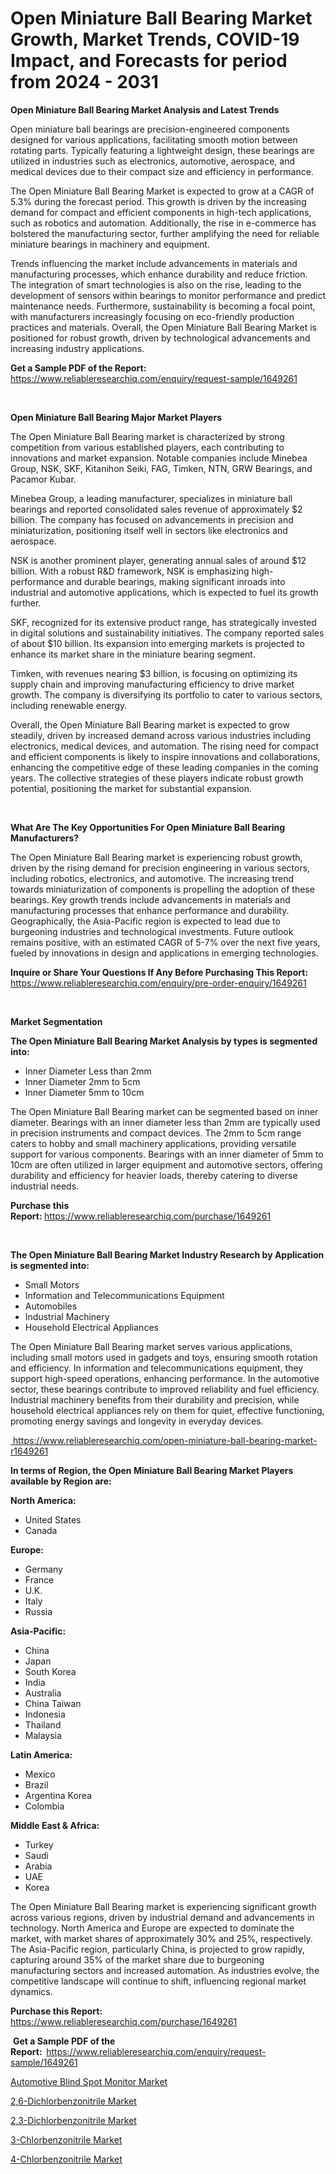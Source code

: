 <p><h1>Open Miniature Ball Bearing Market Growth, Market Trends, COVID-19 Impact, and Forecasts for period from 2024 - 2031</h1></p><p><strong>Open Miniature Ball Bearing Market Analysis and Latest Trends</strong></p>
<p><p>Open miniature ball bearings are precision-engineered components designed for various applications, facilitating smooth motion between rotating parts. Typically featuring a lightweight design, these bearings are utilized in industries such as electronics, automotive, aerospace, and medical devices due to their compact size and efficiency in performance. </p><p>The Open Miniature Ball Bearing Market is expected to grow at a CAGR of 5.3% during the forecast period. This growth is driven by the increasing demand for compact and efficient components in high-tech applications, such as robotics and automation. Additionally, the rise in e-commerce has bolstered the manufacturing sector, further amplifying the need for reliable miniature bearings in machinery and equipment.</p><p>Trends influencing the market include advancements in materials and manufacturing processes, which enhance durability and reduce friction. The integration of smart technologies is also on the rise, leading to the development of sensors within bearings to monitor performance and predict maintenance needs. Furthermore, sustainability is becoming a focal point, with manufacturers increasingly focusing on eco-friendly production practices and materials. Overall, the Open Miniature Ball Bearing Market is positioned for robust growth, driven by technological advancements and increasing industry applications.</p></p>
<p><strong>Get a Sample PDF of the Report:&nbsp;</strong> <a href="https://www.reliableresearchiq.com/enquiry/request-sample/1649261?utm_campaign=973&utm_medium=2&utm_source=Github&utm_content=ia&utm_term=29122024&utm_id=open-miniature-ball-bearing">https://www.reliableresearchiq.com/enquiry/request-sample/1649261</a></p>
<p>&nbsp;</p>
<p><strong>Open Miniature Ball Bearing Major Market Players</strong></p>
<p><p>The Open Miniature Ball Bearing market is characterized by strong competition from various established players, each contributing to innovations and market expansion. Notable companies include Minebea Group, NSK, SKF, Kitanihon Seiki, FAG, Timken, NTN, GRW Bearings, and Pacamor Kubar.</p><p>Minebea Group, a leading manufacturer, specializes in miniature ball bearings and reported consolidated sales revenue of approximately $2 billion. The company has focused on advancements in precision and miniaturization, positioning itself well in sectors like electronics and aerospace.</p><p>NSK is another prominent player, generating annual sales of around $12 billion. With a robust R&D framework, NSK is emphasizing high-performance and durable bearings, making significant inroads into industrial and automotive applications, which is expected to fuel its growth further.</p><p>SKF, recognized for its extensive product range, has strategically invested in digital solutions and sustainability initiatives. The company reported sales of about $10 billion. Its expansion into emerging markets is projected to enhance its market share in the miniature bearing segment.</p><p>Timken, with revenues nearing $3 billion, is focusing on optimizing its supply chain and improving manufacturing efficiency to drive market growth. The company is diversifying its portfolio to cater to various sectors, including renewable energy.</p><p>Overall, the Open Miniature Ball Bearing market is expected to grow steadily, driven by increased demand across various industries including electronics, medical devices, and automation. The rising need for compact and efficient components is likely to inspire innovations and collaborations, enhancing the competitive edge of these leading companies in the coming years. The collective strategies of these players indicate robust growth potential, positioning the market for substantial expansion.</p></p>
<p>&nbsp;</p>
<p><strong>What Are The Key Opportunities For Open Miniature Ball Bearing Manufacturers?</strong></p>
<p><p>The Open Miniature Ball Bearing market is experiencing robust growth, driven by the rising demand for precision engineering in various sectors, including robotics, electronics, and automotive. The increasing trend towards miniaturization of components is propelling the adoption of these bearings. Key growth trends include advancements in materials and manufacturing processes that enhance performance and durability. Geographically, the Asia-Pacific region is expected to lead due to burgeoning industries and technological investments. Future outlook remains positive, with an estimated CAGR of 5-7% over the next five years, fueled by innovations in design and applications in emerging technologies.</p></p>
<p><strong>Inquire or Share Your Questions If Any Before Purchasing This Report:</strong> <a href="https://www.reliableresearchiq.com/enquiry/pre-order-enquiry/1649261?utm_campaign=973&utm_medium=2&utm_source=Github&utm_content=ia&utm_term=29122024&utm_id=open-miniature-ball-bearing">https://www.reliableresearchiq.com/enquiry/pre-order-enquiry/1649261</a></p>
<p>&nbsp;</p>
<p><strong>Market Segmentation</strong></p>
<p><strong>The Open Miniature Ball Bearing Market Analysis by types is segmented into:</strong></p>
<p><ul><li>Inner Diameter Less than 2mm</li><li>Inner Diameter 2mm to 5cm</li><li>Inner Diameter 5mm to 10cm</li></ul></p>
<p><p>The Open Miniature Ball Bearing market can be segmented based on inner diameter. Bearings with an inner diameter less than 2mm are typically used in precision instruments and compact devices. The 2mm to 5cm range caters to hobby and small machinery applications, providing versatile support for various components. Bearings with an inner diameter of 5mm to 10cm are often utilized in larger equipment and automotive sectors, offering durability and efficiency for heavier loads, thereby catering to diverse industrial needs.</p></p>
<p><strong>Purchase this Report:&nbsp;</strong><a href="https://www.reliableresearchiq.com/purchase/1649261?utm_campaign=973&utm_medium=2&utm_source=Github&utm_content=ia&utm_term=29122024&utm_id=open-miniature-ball-bearing">https://www.reliableresearchiq.com/purchase/1649261</a></p>
<p>&nbsp;</p>
<p><strong>The Open Miniature Ball Bearing Market Industry Research by Application is segmented into:</strong></p>
<p><ul><li>Small Motors</li><li>Information and Telecommunications Equipment</li><li>Automobiles</li><li>Industrial Machinery</li><li>Household Electrical Appliances</li></ul></p>
<p><p>The Open Miniature Ball Bearing market serves various applications, including small motors used in gadgets and toys, ensuring smooth rotation and efficiency. In information and telecommunications equipment, they support high-speed operations, enhancing performance. In the automotive sector, these bearings contribute to improved reliability and fuel efficiency. Industrial machinery benefits from their durability and precision, while household electrical appliances rely on them for quiet, effective functioning, promoting energy savings and longevity in everyday devices.</p></p>
<p><a href="https://www.reliableresearchiq.com/open-miniature-ball-bearing-market-r1649261?utm_campaign=973&utm_medium=2&utm_source=Github&utm_content=ia&utm_term=29122024&utm_id=open-miniature-ball-bearing">&nbsp;https://www.reliableresearchiq.com/open-miniature-ball-bearing-market-r1649261</a></p>
<p><strong>In terms of Region, the Open Miniature Ball Bearing Market Players available by Region are:</strong></p>
<p>
    <p> <strong> North America: </strong>
        <ul>
            <li>United States</li>
            <li>Canada</li>
        </ul>
        </p> 
    <p> <strong> Europe: </strong>
        <ul>
            <li>Germany</li>
            <li>France</li>
            <li>U.K.</li>
            <li>Italy</li>
            <li>Russia</li>
        </ul>
        </p> 
    <p> <strong> Asia-Pacific: </strong>
        <ul>
            <li>China</li>
            <li>Japan</li>
            <li>South Korea</li>
            <li>India</li>
            <li>Australia</li>
            <li>China Taiwan</li>
            <li>Indonesia</li>
            <li>Thailand</li>
            <li>Malaysia</li>
        </ul>
        </p> 
    <p> <strong> Latin America: </strong>
        <ul>
            <li>Mexico</li>
            <li>Brazil</li>
            <li>Argentina Korea</li>
            <li>Colombia</li>
        </ul>
        </p> 
    <p> <strong> Middle East & Africa: </strong>
        <ul>
            <li>Turkey</li>
            <li>Saudi</li>
            <li>Arabia</li>
            <li>UAE</li>
            <li>Korea</li>
        </ul>
    </p>
    </p>
<p><p>The Open Miniature Ball Bearing market is experiencing significant growth across various regions, driven by industrial demand and advancements in technology. North America and Europe are expected to dominate the market, with market shares of approximately 30% and 25%, respectively. The Asia-Pacific region, particularly China, is projected to grow rapidly, capturing around 35% of the market share due to burgeoning manufacturing sectors and increased automation. As industries evolve, the competitive landscape will continue to shift, influencing regional market dynamics.</p></p>
<p><strong>Purchase this Report: </strong><a href="https://www.reliableresearchiq.com/purchase/1649261?utm_campaign=973&utm_medium=2&utm_source=Github&utm_content=ia&utm_term=29122024&utm_id=open-miniature-ball-bearing">https://www.reliableresearchiq.com/purchase/1649261</a></p>
<p>&nbsp;<strong>Get a Sample PDF of the Report:&nbsp;&nbsp;</strong><a href="https://www.reliableresearchiq.com/enquiry/request-sample/1649261?utm_campaign=973&utm_medium=2&utm_source=Github&utm_content=ia&utm_term=29122024&utm_id=open-miniature-ball-bearing">https://www.reliableresearchiq.com/enquiry/request-sample/1649261</a></p>
<p><strong></strong></p>
<p><p><a href="https://github.com/chongseney974/Market-Research-Report-List-1/blob/main/automotive-blind-spot-monitor-market.md?utm_campaign=973&utm_medium=2&utm_source=Github&utm_content=ia&utm_term=29122024&utm_id=open-miniature-ball-bearing">Automotive Blind Spot Monitor Market</a></p><p><a href="https://github.com/nathaliehurles7142/Market-Research-Report-List-1/blob/main/26-dichlorbenzonitrile-market.md?utm_campaign=973&utm_medium=2&utm_source=Github&utm_content=ia&utm_term=29122024&utm_id=open-miniature-ball-bearing">2,6-Dichlorbenzonitrile Market</a></p><p><a href="https://github.com/rosalinebhakta48/Market-Research-Report-List-1/blob/main/23-dichlorbenzonitrile-market.md?utm_campaign=973&utm_medium=2&utm_source=Github&utm_content=ia&utm_term=29122024&utm_id=open-miniature-ball-bearing">2,3-Dichlorbenzonitrile Market</a></p><p><a href="https://github.com/ElviraLeka1962/Market-Research-Report-List-1/blob/main/3-chlorbenzonitrile-market.md?utm_campaign=973&utm_medium=2&utm_source=Github&utm_content=ia&utm_term=29122024&utm_id=open-miniature-ball-bearing">3-Chlorbenzonitrile Market</a></p><p><a href="https://github.com/darenph8er/Market-Research-Report-List-1/blob/main/4-chlorbenzonitrile-market.md?utm_campaign=973&utm_medium=2&utm_source=Github&utm_content=ia&utm_term=29122024&utm_id=open-miniature-ball-bearing">4-Chlorbenzonitrile Market</a></p></p>